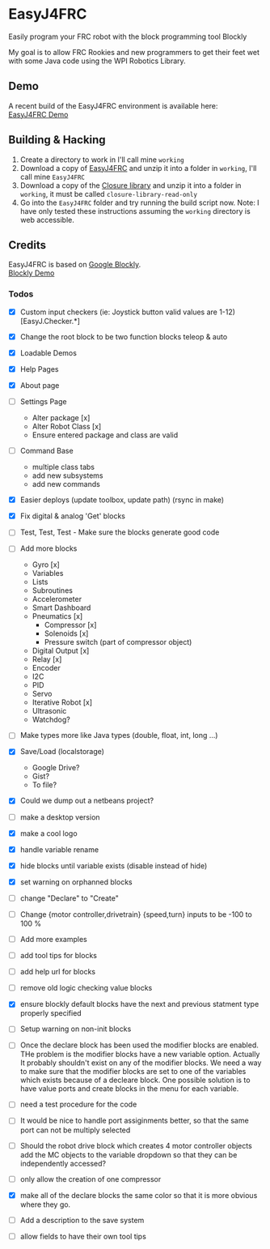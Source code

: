 EasyJ4FRC
=========

Easily program your FRC robot with the block programming tool Blockly

My goal is to allow FRC Rookies and new programmers to get their feet wet with some Java code using the WPI Robotics Library.

## Demo
A recent build of the EasyJ4FRC environment is available here:   
[EasyJ4FRC Demo](http://easyj.team5122.com/)

## Building & Hacking
1. Create a directory to work in I'll call mine `working`
2. Download a copy of [EasyJ4FRC](https://github.com/TechplexEngineer/EasyJ4FRC/archive/master.zip) and unzip it into a folder in `working`, I'll call mine `EasyJ4FRC`
3. Download a copy of the [Closure library](https://github.com/google/closure-library/archive/master.zip) and unzip it into a folder in `working`, it must be called `closure-library-read-only`
4. Go into the `EasyJ4FRC` folder and try running the build script now.
Note: I have only tested these instructions assuming the `working` directory is web accessible.

## Credits
EasyJ4FRC is based on [Google Blockly](http://code.google.com/p/blockly/).   
[Blockly Demo](https://blockly-demo.appspot.com/static/apps/index.html)
### Todos
- [x] Custom input checkers (ie: Joystick button valid values are 1-12) [EasyJ.Checker.\*]
- [x] Change the root block to be two function blocks teleop & auto
- [x] Loadable Demos
- [x] Help Pages
- [x] About page
- [ ] Settings Page
  - Alter package [x]
  - Alter Robot Class [x]
  - Ensure entered package and class are valid
- [ ] Command Base
  - multiple class tabs
  - add new subsystems
  - add new commands
- [x] Easier deploys (update toolbox, update path) (rsync in make)
- [x] Fix digital & analog 'Get' blocks
- [ ] Test, Test, Test - Make sure the blocks generate good code
- [ ] Add more blocks
  - Gyro [x]
  - Variables
  - Lists
  - Subroutines
  - Accelerometer
  - Smart Dashboard
  - Pneumatics [x]
    - Compressor [x]
    - Solenoids [x]
    - Pressure switch (part of compressor object)
  - Digital Output [x]
  - Relay [x]
  - Encoder
  - I2C
  - PID
  - Servo
  - Iterative Robot [x]
  - Ultrasonic
  - Watchdog?
- [ ] Make types more like Java types (double, float, int, long ...)
- [x] Save/Load (localstorage)
  - Google Drive?
  - Gist?
  - To file?
- [x] Could we dump out a netbeans project?
- [ ] make a desktop version
- [x] make a cool logo
- [x] handle variable rename
- [x] hide blocks until variable exists (disable instead of hide)
- [x] set warning on orphanned blocks
- [ ] change "Declare" to "Create"
- [ ] Change {motor controller,drivetrain} {speed,turn} inputs to be -100 to 100 %
- [ ] Add more examples
- [ ] add tool tips for blocks
- [ ] add help url for blocks
- [ ] remove old logic checking value blocks
- [x] ensure blockly default blocks have the next and previous statment type properly specified
- [ ] Setup warning on non-init blocks
- [ ] Once the declare block has been used the modifier blocks are enabled. THe problem is the modifier blocks have a new variable option. Actually It probably shouldn't exist on any of the modifier blocks. We need a way to make sure that the modifier blocks are set to one of the variables which exists because of a decleare block. One possible solution is to have value ports and create blocks in the menu for each variable.
- [ ] need a test procedure for the code
- [ ] It would be nice to handle port assiginments better, so that the same port can not be multiply selected
- [ ] Should the robot drive block which creates 4 motor controller objects add the MC objects to the variable dropdown so that they can be independently accessed?
- [ ] only allow the creation of one compressor
- [x] make all of the declare blocks the same color so that it is more obvious where they go.
- [ ] Add a description to the save system
- [ ] allow fields to have their own tool tips





